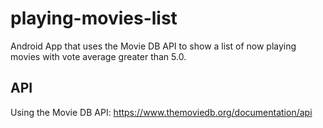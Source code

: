 # playing-movies-list
Android App that uses the Movie DB API to show a list of now playing movies with vote average greater than 5.0.

## API
Using the Movie DB API: https://www.themoviedb.org/documentation/api

